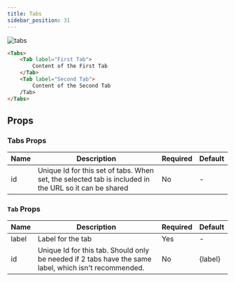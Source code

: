 ```yaml
---
title: Tabs
sidebar_position: 31
---
```


![tabs](/img/tabs.png)

```markdown
<Tabs>
    <Tab label="First Tab">
        Content of the First Tab
    </Tab>
    <Tab label="Second Tab">
        Content of the Second Tab
    /Tab>
</Tabs>
```

## Props

### Tabs Props

| Name | Description                                                                                           | Required | Default |
| ---- | ----------------------------------------------------------------------------------------------------- | -------- | ------- |
| id   | Unique Id for this set of tabs. When set, the selected tab is included in the URL so it can be shared | No       | -       |

### `Tab` Props

| Name  | Description                                                                                           | Required | Default |
| ----- | ----------------------------------------------------------------------------------------------------- | -------- | ------- |
| label | Label for the tab                                                                                     | Yes      | -       |
| id    | Unique Id for this tab. Should only be needed if 2 tabs have the same label, which isn't recommended. | No       | {label} |
